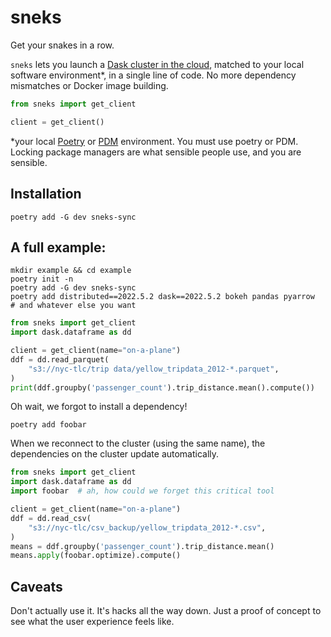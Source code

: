 # sneks

Get your snakes in a row.

`sneks` lets you launch a [Dask cluster in the cloud](https://coiled.io/), matched to your local software environment\*, in a single line of code. No more dependency mismatches or Docker image building.

```python
from sneks import get_client

client = get_client()
```

\*your local [Poetry](https://python-poetry.org/) or [PDM](https://pdm.fming.dev/latest/) environment. You must use poetry or PDM. Locking package managers are what sensible people use, and you are sensible.

## Installation

```shell
poetry add -G dev sneks-sync
```

## A full example:

```shell
mkdir example && cd example
poetry init -n
poetry add -G dev sneks-sync
poetry add distributed==2022.5.2 dask==2022.5.2 bokeh pandas pyarrow  # and whatever else you want
```
```python
from sneks import get_client
import dask.dataframe as dd

client = get_client(name="on-a-plane")
ddf = dd.read_parquet(
    "s3://nyc-tlc/trip data/yellow_tripdata_2012-*.parquet",
)
print(ddf.groupby('passenger_count').trip_distance.mean().compute())
```

Oh wait, we forgot to install a dependency!
```shell
poetry add foobar
```

When we reconnect to the cluster (using the same name), the dependencies on the cluster update automatically.
```python
from sneks import get_client
import dask.dataframe as dd
import foobar  # ah, how could we forget this critical tool

client = get_client(name="on-a-plane")
ddf = dd.read_csv(
    "s3://nyc-tlc/csv_backup/yellow_tripdata_2012-*.csv",
)
means = ddf.groupby('passenger_count').trip_distance.mean()
means.apply(foobar.optimize).compute()

```

## Caveats

Don't actually use it. It's hacks all the way down. Just a proof of concept to see what the user experience feels like.
